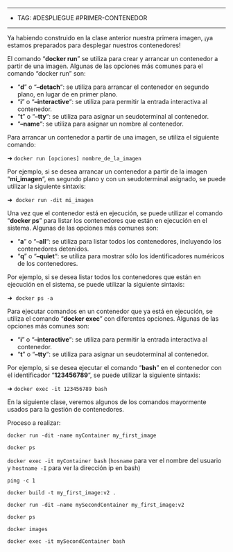
----
- TAG: #DESPLIEGUE #PRIMER-CONTENEDOR
----
Ya habiendo construido en la clase anterior nuestra primera imagen, ¡ya estamos preparados para desplegar nuestros contenedores!

El comando “**docker run**” se utiliza para crear y arrancar un contenedor a partir de una imagen. Algunas de las opciones más comunes para el comando “docker run” son:

- “**d**” o “**–detach**“: se utiliza para arrancar el contenedor en segundo plano, en lugar de en primer plano.
- “**i**” o “**–interactive**“: se utiliza para permitir la entrada interactiva al contenedor.
- “**t**” o “**–tty**“: se utiliza para asignar un seudoterminal al contenedor.
- “**–name**“: se utiliza para asignar un nombre al contenedor.

Para arrancar un contenedor a partir de una imagen, se utiliza el siguiente comando:

➜ `docker run [opciones] nombre_de_la_imagen`

Por ejemplo, si se desea arrancar un contenedor a partir de la imagen “**mi_imagen**“, en segundo plano y con un seudoterminal asignado, se puede utilizar la siguiente sintaxis:

➜  `docker run -dit mi_imagen`

Una vez que el contenedor está en ejecución, se puede utilizar el comando “**docker ps**” para listar los contenedores que están en ejecución en el sistema. Algunas de las opciones más comunes son:

- “**a**” o “**–all**“: se utiliza para listar todos los contenedores, incluyendo los contenedores detenidos.
- “**q**” o “**–quiet**“: se utiliza para mostrar sólo los identificadores numéricos de los contenedores.

Por ejemplo, si se desea listar todos los contenedores que están en ejecución en el sistema, se puede utilizar la siguiente sintaxis:

➜  `docker ps -a`

Para ejecutar comandos en un contenedor que ya está en ejecución, se utiliza el comando “**docker exec**” con diferentes opciones. Algunas de las opciones más comunes son:

- “**i**” o “**–interactive**“: se utiliza para permitir la entrada interactiva al contenedor.
- “**t**” o “**–tty**“: se utiliza para asignar un seudoterminal al contenedor.

Por ejemplo, si se desea ejecutar el comando “**bash**” en el contenedor con el identificador “**123456789**“, se puede utilizar la siguiente sintaxis:

➜ `docker exec -it 123456789 bash`

En la siguiente clase, veremos algunos de los comandos mayormente usados para la gestión de contenedores.

Proceso a realizar:

`docker run -dit -name myContainer my_first_image`

`docker ps`

`docker exec -it myContainer bash` (`hosname` para ver el nombre del usuario y `hostname -I` para ver la dirección ip en bash)

`ping -c 1`

`docker build -t my_first_image:v2 .`

`docker run -dit —name mySecondContainer my_first_image:v2`

`docker ps`

`docker images`

`docker exec -it mySecondContainer bash`